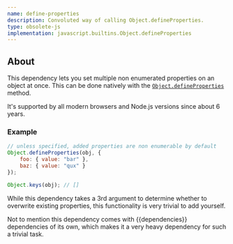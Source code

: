 ```yaml
---
name: define-properties
description: Convoluted way of calling Object.defineProperties.
type: obsolete-js
implementation: javascript.builtins.Object.defineProperties
---
```


## About

This dependency lets you set multiple non enumerated properties on an object at once. This can be done natively with the [`Object.defineProperties`](https://developer.mozilla.org/en-US/docs/Web/JavaScript/Reference/Global_Objects/Object/defineProperties) method.

It's supported by all modern browsers and Node.js versions since about 6 years.

### Example

```js
// unless specified, added properties are non enumerable by default
Object.defineProperties(obj, {
    foo: { value: "bar" },
    baz: { value: "qux" }
});

Object.keys(obj); // []
```

While this dependency takes a 3rd argument to determine whether to overwrite existing properties, this functionality is very trivial to add yourself.

Not to mention this dependency comes with {{dependencies}} dependencies of its own, which makes it a very heavy dependency for such a trivial task.
